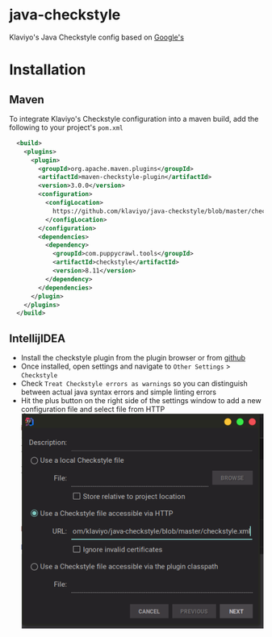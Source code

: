 # java-checkstyle
Klaviyo's Java Checkstyle config based on [Google's](http://checkstyle.sourceforge.net/google_style.html)

# Installation
## Maven
To integrate Klaviyo's Checkstyle configuration into a maven build, add the following to your project's `pom.xml`
```xml
  <build>
    <plugins>
      <plugin>
        <groupId>org.apache.maven.plugins</groupId>
        <artifactId>maven-checkstyle-plugin</artifactId>
        <version>3.0.0</version>
        <configuration>
          <configLocation>
            https://github.com/klaviyo/java-checkstyle/blob/master/checkstyle.xml
          </configLocation>
        </configuration>
        <dependencies>
          <dependency>
            <groupId>com.puppycrawl.tools</groupId>
            <artifactId>checkstyle</artifactId>
            <version>8.11</version>
          </dependency>
        </dependencies>
      </plugin>
    </plugins>
  </build>
```

## IntellijIDEA
- Install the checkstyle plugin from the plugin browser or from [github](https://github.com/jshiell/checkstyle-idea)
- Once installed, open settings and navigate to `Other Settings` > `Checkstyle`
- Check `Treat Checkstyle errors as warnings` so you can distinguish between actual java syntax errors and simple linting errors
- Hit the plus button on the right side of the settings window to add a new configuration file and select file from HTTP
![](idea-settings.png)
